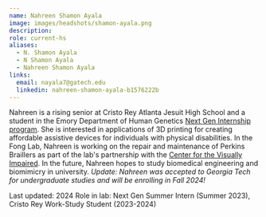 ```yaml
---
name: Nahreen Shamon Ayala
image: images/headshots/shamon-ayala.png
description: 
role: current-hs
aliases:
  - N. Shamon Ayala
  - N Shamon Ayala
  - Nahreen Shamon Ayala
links:
  email: nayala7@gatech.edu
  linkedin: nahreen-shamon-ayala-b1576222b
---
```


Nahreen is a rising senior at Cristo Rey Atlanta Jesuit High School and a student in the Emory Department of Human Genetics [Next Gen Internship program](https://med.emory.edu/departments/human-genetics/next-gen.html). She is interested in applications of 3D printing for creating affordable assistive devices for individuals with physical disabilities. In the Fong Lab, Nahreen is working on the repair and maintenance of Perkins Braillers as part of the lab's partnership with the [Center for the Visually Impaired](https://cviga.org/).  In the future, Nahreen hopes to study biomedical engineering and biomimicry in university.  *Update: Nahreen was accepted to Georgia Tech for undergraduate studies and will be enrolling in Fall 2024!*


Last updated: 2024
Role in lab: Next Gen Summer Intern (Summer 2023), Cristo Rey Work-Study Student (2023-2024)

